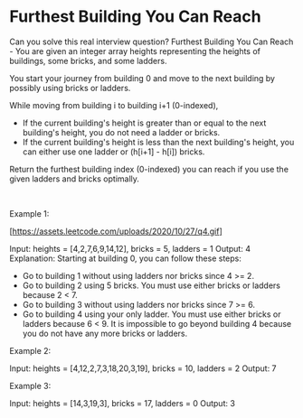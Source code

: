 # Furthest Building You Can Reach

Can you solve this real interview question? Furthest Building You Can Reach - You are given an integer array heights representing the heights of buildings, some bricks, and some ladders.

You start your journey from building 0 and move to the next building by possibly using bricks or ladders.

While moving from building i to building i+1 (0-indexed),

 * If the current building's height is greater than or equal to the next building's height, you do not need a ladder or bricks.
 * If the current building's height is less than the next building's height, you can either use one ladder or (h[i+1] - h[i]) bricks.

Return the furthest building index (0-indexed) you can reach if you use the given ladders and bricks optimally.

 

Example 1:

[https://assets.leetcode.com/uploads/2020/10/27/q4.gif]


Input: heights = [4,2,7,6,9,14,12], bricks = 5, ladders = 1
Output: 4
Explanation: Starting at building 0, you can follow these steps:
- Go to building 1 without using ladders nor bricks since 4 >= 2.
- Go to building 2 using 5 bricks. You must use either bricks or ladders because 2 < 7.
- Go to building 3 without using ladders nor bricks since 7 >= 6.
- Go to building 4 using your only ladder. You must use either bricks or ladders because 6 < 9.
It is impossible to go beyond building 4 because you do not have any more bricks or ladders.


Example 2:


Input: heights = [4,12,2,7,3,18,20,3,19], bricks = 10, ladders = 2
Output: 7


Example 3:


Input: heights = [14,3,19,3], bricks = 17, ladders = 0
Output: 3